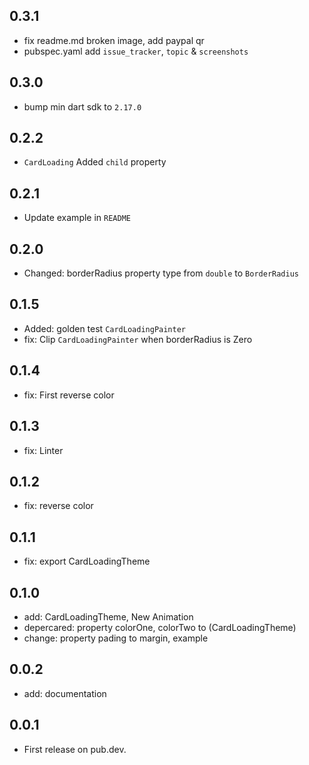 ## 0.3.1

- fix readme.md broken image, add paypal qr
- pubspec.yaml add `issue_tracker`, `topic` & `screenshots`

## 0.3.0

- bump min dart sdk to `2.17.0`

## 0.2.2

- `CardLoading` Added `child` property

## 0.2.1

- Update example in `README`

## 0.2.0

- Changed: borderRadius property type from `double` to `BorderRadius`

## 0.1.5

- Added: golden test `CardLoadingPainter`
- fix: Clip `CardLoadingPainter` when borderRadius is Zero

## 0.1.4

- fix: First reverse color

## 0.1.3

- fix: Linter

## 0.1.2

- fix: reverse color

## 0.1.1

- fix: export CardLoadingTheme

## 0.1.0

- add: CardLoadingTheme, New Animation
- depercared: property colorOne, colorTwo to (CardLoadingTheme)
- change: property pading to margin, example

## 0.0.2

- add: documentation

## 0.0.1

- First release on pub.dev.
